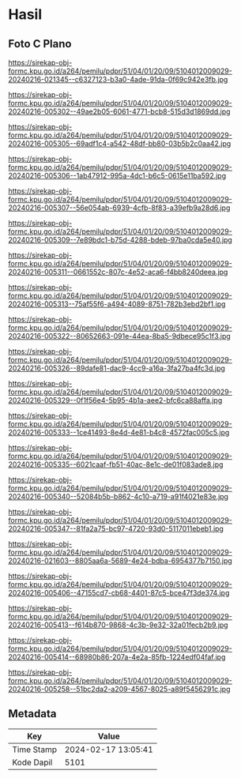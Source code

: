 # Hasil

## Foto C Plano

https://sirekap-obj-formc.kpu.go.id/a264/pemilu/pdpr/51/04/01/20/09/5104012009029-20240216-021345--c6327123-b3a0-4ade-91da-0f69c942e3fb.jpg

https://sirekap-obj-formc.kpu.go.id/a264/pemilu/pdpr/51/04/01/20/09/5104012009029-20240216-005302--49ae2b05-6061-4771-bcb8-515d3d1869dd.jpg

https://sirekap-obj-formc.kpu.go.id/a264/pemilu/pdpr/51/04/01/20/09/5104012009029-20240216-005305--69adf1c4-a542-48df-bb80-03b5b2c0aa42.jpg

https://sirekap-obj-formc.kpu.go.id/a264/pemilu/pdpr/51/04/01/20/09/5104012009029-20240216-005306--1ab47912-995a-4dc1-b6c5-0615e11ba592.jpg

https://sirekap-obj-formc.kpu.go.id/a264/pemilu/pdpr/51/04/01/20/09/5104012009029-20240216-005307--56e054ab-6939-4cfb-8f83-a39efb9a28d6.jpg

https://sirekap-obj-formc.kpu.go.id/a264/pemilu/pdpr/51/04/01/20/09/5104012009029-20240216-005309--7e89bdc1-b75d-4288-bdeb-97ba0cda5e40.jpg

https://sirekap-obj-formc.kpu.go.id/a264/pemilu/pdpr/51/04/01/20/09/5104012009029-20240216-005311--0661552c-807c-4e52-aca6-f4bb8240deea.jpg

https://sirekap-obj-formc.kpu.go.id/a264/pemilu/pdpr/51/04/01/20/09/5104012009029-20240216-005313--75af55f6-a494-4089-8751-782b3ebd2bf1.jpg

https://sirekap-obj-formc.kpu.go.id/a264/pemilu/pdpr/51/04/01/20/09/5104012009029-20240216-005322--80652663-091e-44ea-8ba5-9dbece95c1f3.jpg

https://sirekap-obj-formc.kpu.go.id/a264/pemilu/pdpr/51/04/01/20/09/5104012009029-20240216-005326--89dafe81-dac9-4cc9-a16a-3fa27ba4fc3d.jpg

https://sirekap-obj-formc.kpu.go.id/a264/pemilu/pdpr/51/04/01/20/09/5104012009029-20240216-005329--0f1f56e4-5b95-4b1a-aee2-bfc6ca88affa.jpg

https://sirekap-obj-formc.kpu.go.id/a264/pemilu/pdpr/51/04/01/20/09/5104012009029-20240216-005333--1ce41493-8e4d-4e81-b4c8-4572fac005c5.jpg

https://sirekap-obj-formc.kpu.go.id/a264/pemilu/pdpr/51/04/01/20/09/5104012009029-20240216-005335--6021caaf-fb51-40ac-8e1c-de01f083ade8.jpg

https://sirekap-obj-formc.kpu.go.id/a264/pemilu/pdpr/51/04/01/20/09/5104012009029-20240216-005340--52084b5b-b862-4c10-a719-a91f4021e83e.jpg

https://sirekap-obj-formc.kpu.go.id/a264/pemilu/pdpr/51/04/01/20/09/5104012009029-20240216-005347--81fa2a75-bc97-4720-93d0-5117011ebeb1.jpg

https://sirekap-obj-formc.kpu.go.id/a264/pemilu/pdpr/51/04/01/20/09/5104012009029-20240216-021603--8805aa6a-5689-4e24-bdba-6954377b7150.jpg

https://sirekap-obj-formc.kpu.go.id/a264/pemilu/pdpr/51/04/01/20/09/5104012009029-20240216-005406--47155cd7-cb68-4401-87c5-bce47f3de374.jpg

https://sirekap-obj-formc.kpu.go.id/a264/pemilu/pdpr/51/04/01/20/09/5104012009029-20240216-005413--f614b870-9868-4c3b-9e32-32a01fecb2b9.jpg

https://sirekap-obj-formc.kpu.go.id/a264/pemilu/pdpr/51/04/01/20/09/5104012009029-20240216-005414--68980b86-207a-4e2a-85fb-1224edf04faf.jpg

https://sirekap-obj-formc.kpu.go.id/a264/pemilu/pdpr/51/04/01/20/09/5104012009029-20240216-005258--51bc2da2-a209-4567-8025-a89f5456291c.jpg


## Metadata

| Key        | Value               |
| ---------- | ------------------- |
| Time Stamp | 2024-02-17 13:05:41 |
| Kode Dapil | 5101                |



